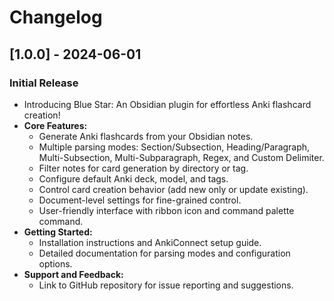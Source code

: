 # Changelog

## [1.0.0] - 2024-06-01

### Initial Release

- Introducing Blue Star: An Obsidian plugin for effortless Anki flashcard creation!
- **Core Features:**
    - Generate Anki flashcards from your Obsidian notes.
    - Multiple parsing modes: Section/Subsection, Heading/Paragraph, Multi-Subsection, Multi-Subparagraph, Regex, and Custom Delimiter.
    - Filter notes for card generation by directory or tag.
    - Configure default Anki deck, model, and tags.
    - Control card creation behavior (add new only or update existing).
    - Document-level settings for fine-grained control.
    - User-friendly interface with ribbon icon and command palette command.
- **Getting Started:**
    - Installation instructions and AnkiConnect setup guide.
    - Detailed documentation for parsing modes and configuration options.
- **Support and Feedback:**
    - Link to GitHub repository for issue reporting and suggestions.

